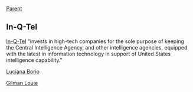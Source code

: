 [Parent](#pages/blog/cv19/index)

## In-Q-Tel

[In-Q-Tel](https://en.wikipedia.org/wiki/In-Q-Tel) "invests in high-tech 
companies for the sole purpose of keeping the Central Intelligence Agency, and 
other intelligence agencies, equipped with the latest in information technology 
in support of United States intelligence capability."

[Luciana Borio](https://en.wikipedia.org/wiki/Luciana_Borio)

[Gilman Louie](https://en.wikipedia.org/wiki/Gilman_Louie)
